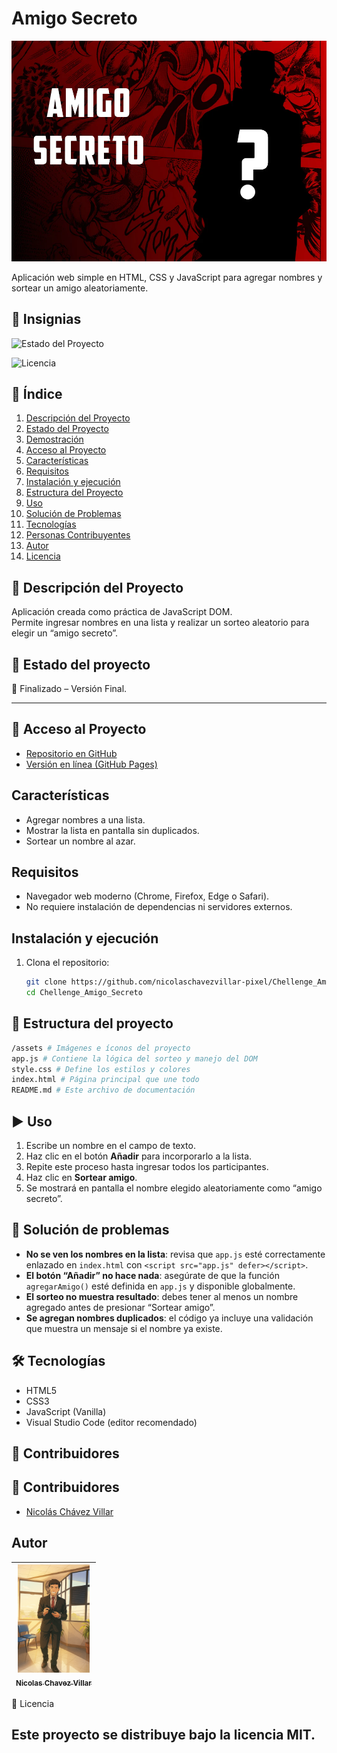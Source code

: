 # Amigo Secreto
![Portada del Proyecto](assets/LUFFY_AMIGO_SECRETOv2_1600x.webp)  

Aplicación web simple en HTML, CSS y JavaScript para agregar nombres y sortear un amigo aleatoriamente.


## 🏅 Insignias
![Estado del Proyecto](https://img.shields.io/badge/estado-completado-brightgreen)

![Licencia](https://img.shields.io/badge/licencia-MIT-green)

## 📑 Índice
1. [Descripción del Proyecto](#-descripción-del-proyecto)
2. [Estado del Proyecto](#-estado-del-proyecto)
3. [Demostración](#-demostración)
4. [Acceso al Proyecto](#-acceso-al-proyecto)
5. [Características](#-características)
6. [Requisitos](#-requisitos)
7. [Instalación y ejecución](#-instalación-y-ejecución)
8. [Estructura del Proyecto](#-estructura-del-proyecto)
9. [Uso](#-uso)
10. [Solución de Problemas](#-solución-de-problemas)
11. [Tecnologías](#-tecnologías)
12. [Personas Contribuyentes](#-personas-contribuyentes)
13. [Autor](#-autor)
14. [Licencia](#-licencia)

## 📖 Descripción del Proyecto
Aplicación creada como práctica de JavaScript DOM.  
Permite ingresar nombres en una lista y realizar un sorteo aleatorio para elegir un “amigo secreto”.


## 📌 Estado del proyecto
🚧 Finalizado – Versión Final.  


---

## 🔗 Acceso al Proyecto
- [Repositorio en GitHub](https://github.com/nicolaschavezvillar-pixel/Challenge_Amigo_Secreto)  
- [Versión en línea (GitHub Pages)](https://nicolaschavezvillar-pixel.github.io/Challenge_Amigo_Secreto/)  

## Características
- Agregar nombres a una lista.
- Mostrar la lista en pantalla sin duplicados.
- Sortear un nombre al azar.

## Requisitos
- Navegador web moderno (Chrome, Firefox, Edge o Safari).
- No requiere instalación de dependencias ni servidores externos.

## Instalación y ejecución
1. Clona el repositorio:
   ```bash
   git clone https://github.com/nicolaschavezvillar-pixel/Chellenge_Amigo_Secreto.git
   cd Chellenge_Amigo_Secreto
   ```

## 📂 Estructura del proyecto
```bash
/assets # Imágenes e íconos del proyecto
app.js # Contiene la lógica del sorteo y manejo del DOM
style.css # Define los estilos y colores
index.html # Página principal que une todo
README.md # Este archivo de documentación
```

## ▶️ Uso
1. Escribe un nombre en el campo de texto.
2. Haz clic en el botón **Añadir** para incorporarlo a la lista.
3. Repite este proceso hasta ingresar todos los participantes.
4. Haz clic en **Sortear amigo**.
5. Se mostrará en pantalla el nombre elegido aleatoriamente como “amigo secreto”.

## 🐞 Solución de problemas
- **No se ven los nombres en la lista**: revisa que `app.js` esté correctamente enlazado en `index.html` con `<script src="app.js" defer></script>`.
- **El botón “Añadir” no hace nada**: asegúrate de que la función `agregarAmigo()` esté definida en `app.js` y disponible globalmente.
- **El sorteo no muestra resultado**: debes tener al menos un nombre agregado antes de presionar “Sortear amigo”.
- **Se agregan nombres duplicados**: el código ya incluye una validación que muestra un mensaje si el nombre ya existe.

## 🛠️ Tecnologías
- HTML5
- CSS3
- JavaScript (Vanilla)
- Visual Studio Code (editor recomendado)

## 🙌 Contribuidores
## 🙌 Contribuidores
- [Nicolás Chávez Villar](https://github.com/nicolaschavezvillar-pixel)



## Autor
| [<img src="assets/nico.png" width=115><br><sub>Nicolas Chavez Villar</sub>](https://github.com/nicolaschavezvillar-pixel) |
| :---: | 



📄 Licencia

Este proyecto se distribuye bajo la licencia MIT.
---



